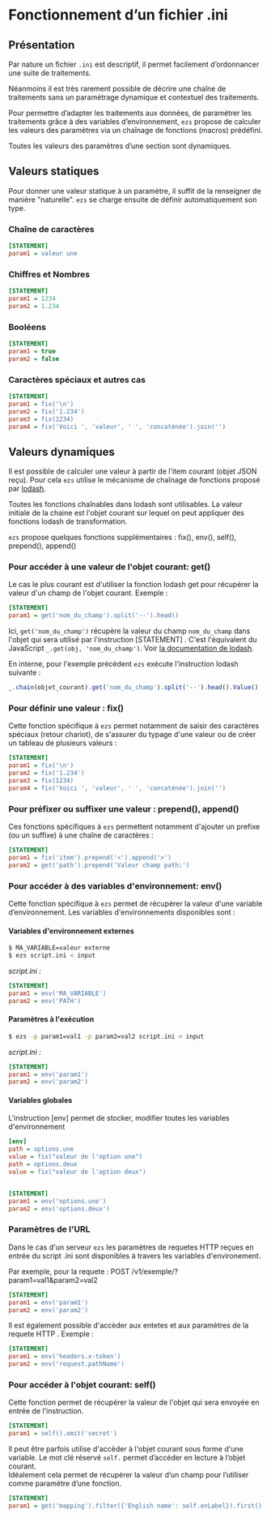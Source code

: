 # Fonctionnement d’un fichier .ini

## Présentation

Par nature un fichier `.ini` est descriptif, il permet facilement d’ordonnancer
une suite de traitements.

Néanmoins il est très rarement possible de décrire une chaîne de traitements
sans un paramétrage dynamique et contextuel des traitements.

Pour permettre d’adapter les traitements aux données, de paramétrer les
traitements grâce à des variables d’environnement, `ezs` propose de calculer les
valeurs des paramètres via un chaînage de fonctions (macros) prédéfini.

Toutes les valeurs des paramètres d’une section sont dynamiques.

## Valeurs statiques

Pour donner une valeur statique à un paramètre, il suffit de la renseigner de
manière "naturelle". `ezs` se charge ensuite de définir automatiquement son
type.

### Chaîne de caractères

```ini
[STATEMENT]
param1 = valeur une
```

### Chiffres et Nombres

```ini
[STATEMENT]
param1 = 1234
param2 = 1.234
```

### Booléens

```ini
[STATEMENT]
param1 = true
param2 = false
```

### Caractères spéciaux et autres cas

```ini
[STATEMENT]
param1 = fix('\n')
param2 = fix('1.234')
param3 = fix(1234)
param4 = fix('Voici ', 'valeur', ' ', 'concaténée').join('')
```

## Valeurs dynamiques

Il est possible de calculer une valeur à partir de l'item courant (objet JSON reçu). Pour cela `ezs` utilise le mécanisme de chaînage de fonctions proposé par [lodash](https://lodash.com/docs/4.17.15#chain).

Toutes les fonctions chaînables dans lodash sont utilisables. La valeur initiale de la chaine est l'objet courant sur lequel on peut appliquer des fonctions lodash de transformation.

`ezs` propose quelques fonctions supplémentaires : fix(), env(), self(), prepend(), append()

### Pour accéder à une  valeur de l'objet courant: get()
Le cas le plus courant est d'utiliser la fonction lodash get pour récupérer la valeur d'un champ de l'objet courant. Exemple :

```ini
[STATEMENT]
param1 = get('nom_du_champ').split('--').head()
```
Ici, `get('nom_du_champ')` récupère la valeur du champ `nom_du_champ` dans l'objet qui sera utilisé par l'instruction [STATEMENT] . C'est l'équivalent du JavaScript `_.get(obj, 'nom_du_champ')`. Voir [la documentation de lodash](https://lodash.com/docs/4.17.15#get).

En interne, pour l'exemple précédent `ezs` exécute l'instruction lodash suivante : 
```js
_.chain(objet_courant).get('nom_du_champ').split('--').head().Value()
```

### Pour définir une valeur : fix()

Cette fonction spécifique à `ezs` permet notamment de saisir des caractères spéciaux (retour
chariot), de s'assurer du typage d'une valeur ou de créer un tableau de
plusieurs valeurs :

```ini
[STATEMENT]
param1 = fix('\n')
param2 = fix('1.234')
param3 = fix(1234)
param4 = fix('Voici ', 'valeur', ' ', 'concaténée').join('')
```

### Pour préfixer ou suffixer une valeur : prepend(), append()

Ces fonctions spécifiques à `ezs` permettent notamment d'ajouter un prefixe (ou un suffixe) à une chaîne de caractères :

```ini
[STATEMENT]
param1 = fix('item').prepend('<').append('>')
param2 = get('path').prepend('Valeur champ path:')
```

### Pour accéder à des variables d'environnement: env()

Cette fonction spécifique à `ezs` permet de récupérer la valeur d'une variable d’environnement. Les variables d'environnements disponibles sont  :

#### Variables d'environnement externes
```bash
$ MA_VARIABLE=valeur externe
$ ezs script.ini < input 
```
*script.ini :*

```ini
[STATEMENT]
param1 = env('MA_VARIABLE')
param2 = env('PATH')
```
#### Paramètres  à l'exécution
```bash
$ ezs -p param1=val1 -p param2=val2 script.ini < input 
```
*script.ini :*

```ini
[STATEMENT]
param1 = env('param1')
param2 = env('param2')
```
#### Variables globales

L'instruction [env] permet de stocker, modifier toutes les variables d'environnement

```ini
[env]
path = options.une
value = fix("valeur de l'option une")
path = options.deux
value = fix("valeur de l'option deux")


[STATEMENT]
param1 = env('options.une')
param2 = env('options.deux')
```

### Paramètres  de l'URL

Dans le cas d'un serveur `ezs` les paramètres de requetes HTTP reçues en entrée du script .ini sont disponibles à travers les variables d'environement. 

Par exemple, pour la requete : POST /v1/exemple/?param1=val1&param2=val2
```ini
[STATEMENT]
param1 = env('param1')
param2 = env('param2')
```

Il est également possible d'accèder aux entetes et aux paramètres de la requete HTTP . Exemple :  
```ini
[STATEMENT]
param1 = env('headers.x-token')
param2 = env('request.pathName')
```
 

### Pour accéder à l'objet courant: self()

Cette fonction permet de récupérer la valeur de l'objet qui sera envoyée en entrée de l'instruction.

```ini
[STATEMENT]
param1 = self().omit('secret')
```

Il peut être parfois utilise d'accèder à l'objet courant sous forme d'une variable. Le mot clé réservé `self.`  permet d’accéder en lecture à l’objet courant.  
Idéalement cela permet de récupérer la valeur d’un champ pour l’utiliser comme paramètre d’une fonction.

```ini
[STATEMENT]
param1 = get('mapping').filter({'English name': self.enLabel}).first().get('alpha-2 code')
```